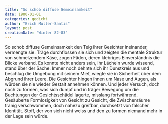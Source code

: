 ```yaml
---
title: "So schob diffuse Gemeinsamkeit"
date: 1900-01-01
categories: gedicht
author: "Erich Müller-Santis"
layout: post
creationDate: "Winter 82–83"
---
```

So schob diffuse Gemeinsamkeit den Teig ihrer Gesichter ineinander, vermengte sie. Träge durchflossen sie sich und zeigten die mentale Struktur von schmelzendem Käse, zogen Fäden, deren klebriges Einverständnis die Blicke verband. Es konnte nicht anders sein, ihr Lächeln wurde wissend, stand über der Sache. Immer noch dehnte sich ihr Dunstkreis aus und beschlug die Umgebung mit seinem Mief, wiegte sie in Sicherheit über dem Abgrund ihrer Leere. Die Gesichter hingen ihnen um Nase und Augen, als würden sie nie wieder Gestalt annehmen können. Und jeder Versuch, doch noch zu formen, was sich dumpf und in träger Bewegung um die Buchtungen der Gesichtsschädel lagerte, misslang fortwährend. Gesäuberte Formlosigkeit von Gesicht zu Gesicht, die Zwischenräume tranig verschwommen, doch nahezu greifbar, durchsetzt von falscher Identität. Stoff, der von sich nicht weiss und den zu formen niemand mehr in der Lage sein würde.
